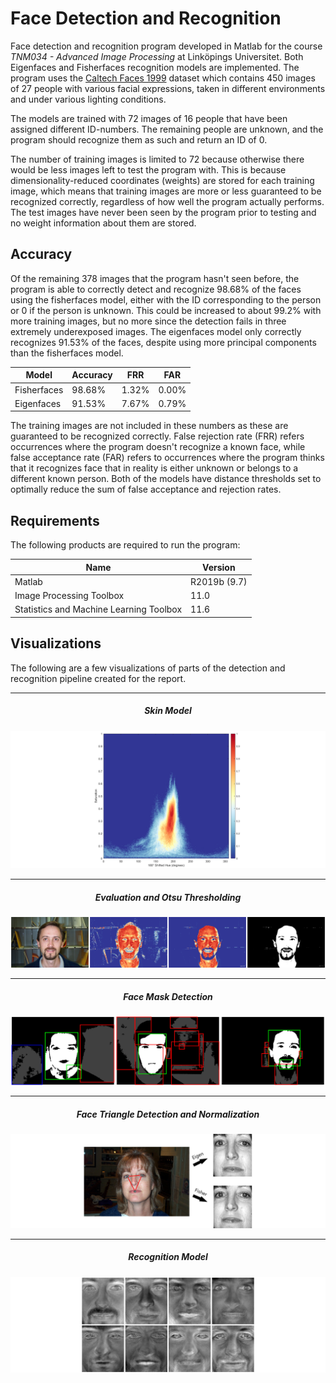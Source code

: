 # Face Detection and Recognition

Face detection and recognition program developed in Matlab for the course *TNM034 - Advanced Image Processing* at Linköpings Universitet. Both Eigenfaces and Fisherfaces recognition models are implemented. The program uses the [Caltech Faces 1999](http://www.vision.caltech.edu/html-files/archive.html) dataset which contains 450 images of 27 people with various facial expressions, taken in different environments and under various lighting conditions.

The models are trained with 72 images of 16 people that have been assigned different ID-numbers. The remaining people are unknown, and the program should recognize them as such and return an ID of 0. 

The number of training images is limited to 72 because otherwise there would be less images left to test the program with. This is because dimensionality-reduced coordinates (weights) are stored for each training image, which means that training images are more or less guaranteed to be recognized correctly, regardless of how well the program actually performs. The test images have never been seen by the program prior to testing and no weight information about them are stored.

## Accuracy

Of the remaining 378 images that the program hasn't seen before, the program is able to correctly detect and recognize 98.68% of the faces using the fisherfaces model, either with the ID corresponding to the person or 0 if the person is unknown. This could be increased to about 99.2% with more training images, but no more since the detection fails in three extremely underexposed images. The eigenfaces model only correctly recognizes 91.53% of the faces, despite using more principal components than the fisherfaces model.

| Model       | Accuracy | FRR   | FAR   |
| ----------- | -------- | ----- | ----- |
| Fisherfaces | 98.68%   | 1.32% | 0.00% |
| Eigenfaces  | 91.53%   | 7.67% | 0.79% |

The training images are not included in these numbers as these are guaranteed to be recognized correctly. False rejection rate (FRR) refers occurrences where the program doesn't recognize a known face, while false acceptance rate (FAR) refers to occurrences where the program thinks that it recognizes face that in reality is either unknown or belongs to a different known person. Both of the models have distance thresholds set to optimally reduce the sum of false acceptance and rejection rates.

## Requirements

The following products are required to run the program:

| Name                                    | Version      |
| --------------------------------------- | ------------ |
| Matlab                                  | R2019b (9.7) |
| Image Processing Toolbox                | 11.0         |
| Statistics and Machine Learning Toolbox | 11.6         |

## Visualizations

The following are a few visualizations of parts of the detection and recognition pipeline created for the report.

___

<h5 align="center">Skin Model</h5>

![](data/visualizations/skin-model.png)

___

<h5 align="center">Evaluation and Otsu Thresholding</h5>

![](data/visualizations/eval_result.png)

___

<h5 align="center">Face Mask Detection</h5>

![](data/visualizations/face_mask_vis.png)

___

<h5 align="center">Face Triangle Detection and Normalization</h5>

![](data/visualizations/detect_triangle.png)

___

<h5 align="center">Recognition Model</h5>

![](data/visualizations/eigenfaces.png)
